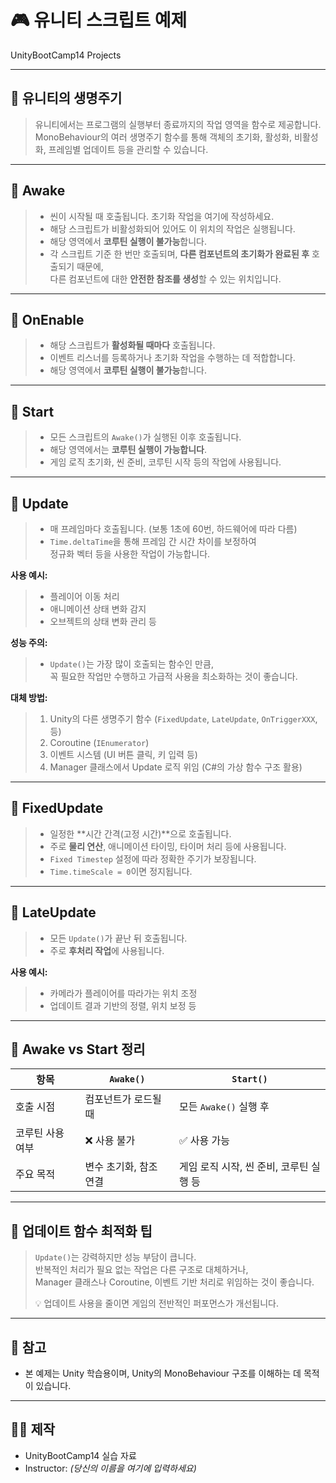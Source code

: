 # 🎮 유니티 스크립트 예제  
UnityBootCamp14 Projects

---

## 📘 유니티의 생명주기

> 유니티에서는 프로그램의 실행부터 종료까지의 작업 영역을 함수로 제공합니다.  
> MonoBehaviour의 여러 생명주기 함수를 통해 객체의 초기화, 활성화, 비활성화, 프레임별 업데이트 등을 관리할 수 있습니다.

---

## 🔹 Awake

> * 씬이 시작될 때 호출됩니다. 초기화 작업을 여기에 작성하세요.  
> * 해당 스크립트가 비활성화되어 있어도 이 위치의 작업은 실행됩니다.  
> * 해당 영역에서 **코루틴 실행이 불가능**합니다.  
> * 각 스크립트 기준 한 번만 호출되며, **다른 컴포넌트의 초기화가 완료된 후** 호출되기 때문에,  
>   다른 컴포넌트에 대한 **안전한 참조를 생성**할 수 있는 위치입니다.

---

## 🔹 OnEnable

> * 해당 스크립트가 **활성화될 때마다** 호출됩니다.  
> * 이벤트 리스너를 등록하거나 초기화 작업을 수행하는 데 적합합니다.  
> * 해당 영역에서 **코루틴 실행이 불가능**합니다.  

---

## 🔹 Start

> * 모든 스크립트의 `Awake()`가 실행된 이후 호출됩니다.  
> * 해당 영역에서는 **코루틴 실행이 가능합니다**.  
> * 게임 로직 초기화, 씬 준비, 코루틴 시작 등의 작업에 사용됩니다.

---

## 🔹 Update

> * 매 프레임마다 호출됩니다. (보통 1초에 60번, 하드웨어에 따라 다름)  
> * `Time.deltaTime`을 통해 프레임 간 시간 차이를 보정하여  
>   정규화 벡터 등을 사용한 작업이 가능합니다.  

**사용 예시:**  
> * 플레이어 이동 처리  
> * 애니메이션 상태 변화 감지  
> * 오브젝트의 상태 변화 관리 등  

**성능 주의:**  
> * `Update()`는 가장 많이 호출되는 함수인 만큼,  
>   꼭 필요한 작업만 수행하고 가급적 사용을 최소화하는 것이 좋습니다.  

**대체 방법:**  
> 1. Unity의 다른 생명주기 함수 (`FixedUpdate`, `LateUpdate`, `OnTriggerXXX`, 등)  
> 2. Coroutine (`IEnumerator`)  
> 3. 이벤트 시스템 (UI 버튼 클릭, 키 입력 등)  
> 4. Manager 클래스에서 Update 로직 위임 (C#의 가상 함수 구조 활용)

---

## 🔹 FixedUpdate

> * 일정한 **시간 간격(고정 시간)**으로 호출됩니다.  
> * 주로 **물리 연산**, 애니메이션 타이밍, 타이머 처리 등에 사용됩니다.  
> * `Fixed Timestep` 설정에 따라 정확한 주기가 보장됩니다.  
> * `Time.timeScale = 0`이면 정지됩니다.  

---

## 🔹 LateUpdate

> * 모든 `Update()`가 끝난 뒤 호출됩니다.  
> * 주로 **후처리 작업**에 사용됩니다.  

**사용 예시:**  
> * 카메라가 플레이어를 따라가는 위치 조정  
> * 업데이트 결과 기반의 정렬, 위치 보정 등

---

## 🔄 Awake vs Start 정리

| 항목             | `Awake()`                          | `Start()`                          |
|------------------|------------------------------------|-------------------------------------|
| 호출 시점         | 컴포넌트가 로드될 때                | 모든 `Awake()` 실행 후              |
| 코루틴 사용 여부  | ❌ 사용 불가                        | ✅ 사용 가능                        |
| 주요 목적         | 변수 초기화, 참조 연결              | 게임 로직 시작, 씬 준비, 코루틴 실행 등 |

---

## 🧠 업데이트 함수 최적화 팁

> `Update()`는 강력하지만 성능 부담이 큽니다.  
> 반복적인 처리가 필요 없는 작업은 다른 구조로 대체하거나,  
> Manager 클래스나 Coroutine, 이벤트 기반 처리로 위임하는 것이 좋습니다.  
>  
> 💡 업데이트 사용을 줄이면 게임의 전반적인 퍼포먼스가 개선됩니다.

---

## 📎 참고

- 본 예제는 Unity 학습용이며, Unity의 MonoBehaviour 구조를 이해하는 데 목적이 있습니다.

---

## 🧑‍🏫 제작

- UnityBootCamp14 실습 자료  
- Instructor: *(당신의 이름을 여기에 입력하세요)*  

